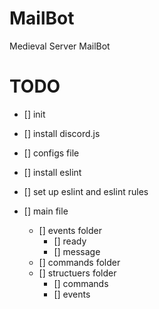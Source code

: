 # MailBot

Medieval Server MailBot

# TODO

- [] init
- [] install discord.js
- [] configs file
- [] install eslint
- [] set up eslint and eslint rules

- [] main file
  - [] events folder 
    - [] ready
    - [] message
  - [] commands folder 
  - [] structuers folder
    - [] commands 
    - [] events 
